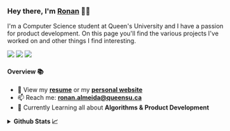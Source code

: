 ### Hey there, I'm [Ronan](https://ronan.tech/)  👋🏾
I'm a Computer Science student at Queen's University and I have a passion for product development. On this page you'll find the various projects I've worked on and other things I find interesting. 
<p><a href="https://www.linkedin.com/in/RonanAlmeida/" rel="nofollow"><img src="https://camo.githubusercontent.com/96683fb94f1925109397c012fc649ae7936a7b4b/68747470733a2f2f696d672e736869656c64732e696f2f62616467652f6c696e6b6564696e2d2532333030373742352e7376673f267374796c653d666f722d7468652d6261646765266c6f676f3d6c696e6b6564696e266c6f676f436f6c6f723d7768697465" data-canonical-src="https://img.shields.io/badge/linkedin-%230077B5.svg?&amp;style=for-the-badge&amp;logo=linkedin&amp;logoColor=white" style="max-width:100%;"></a> <a href="https://ronan.tech"><img src="https://img.shields.io/badge/ronan.tech-09ba09?&style=for-the-badge"></a> <a href="mailto:ronan.almeida@queensu.ca"><img src="https://img.shields.io/badge/ronan.almeida@queensu.ca-ffa408?&style=for-the-badge&logo=microsoft-outlook"></a> 
  </p>

<!--
**RonanAlmeida/RonanAlmeida** is a ✨ _special_ ✨ repository because its `README.md` (this file) appears on your GitHub profile.
- 🔭 I’m currently working on ...
- 🌱 I’m currently learning ...
- 👯 I’m looking to collaborate on ...
- 🤔 I’m looking for help with ...
- 💬 Ask me about ...
- 😄 Pronouns: ...
- ⚡ Fun fact: ...


- 🌐 Checkout my personal website <a target="_blank" href="https://ronan.tech">ronan.tech</a>

- 📫 **Contact me through:** <a target="_blank" href="https://www.linkedin.com/in/ronanalmeida/">LinkedIn</a> or  <a target="_blank" href="mailto:ronan.almeida@queensu.ca">Email</a>-->

#### Overview 📚
<ul>
<li><g-emoji class="g-emoji" alias="briefcase" fallback-src="https://github.githubassets.com/images/icons/emoji/unicode/1f4bc.png">💼</g-emoji> View  my <a href="https://ronan.tech/static/media/RonanAlmeidaResume.22029662.pdf" rel="nofollow"><strong>resume</strong></a> or my <a href="https://ronan.tech/" rel="nofollow"><strong>personal website</strong></a></li>
<!-- <li>👨🏽&zwj;💻 Projects I'm currently working on: <a href="https://github.com/RonanAlmeida/personal-website-app">personal-website</a> &amp; <a href="https://github.com/RonanAlmeida/ReactProjects">React Projects</a></li> -->
<!-- <li><g-emoji class="g-emoji" alias="gear" fallback-src="https://github.githubassets.com/images/icons/emoji/unicode/2699.png">⚙️</g-emoji>Frequent file types used: <code>.py</code>, <code>.js</code>, <code>.c</code>, <code>.html</code>, <code>.css</code>, <code>.csv</code>, <code>.psd</code></li> -->
<li><g-emoji class="g-emoji" alias="mailbox" fallback-src="https://github.githubassets.com/images/icons/emoji/unicode/1f4eb.png">📫</g-emoji> Reach me: <strong><a href="mailto:ronan.almeida@queensu.ca">ronan.almeida@queensu.ca</a></strong></li>
<li><g-emoji class="g-emoji" alias="seedling" fallback-src="https://github.githubassets.com/images/icons/emoji/unicode/1f331.png">🌱</g-emoji> Currently Learning all about <strong>Algorithms & Product Development</strong></li>
</ul>

<details>
  <summary><strong>Github Stats 📈</strong></summary>

<p >
    <p><img src="https://komarev.com/ghpvc/?username=ronanalmeida" alt="Account views" /></p>
  <img src="https://github-readme-stats.vercel.app/api?username=RonanAlmeida&show_icons=true&hide_border=true&icon_color=f5210a&title_color=de4426&hide=prs,issues" alt="Account Stats" />

</p>

</details>
